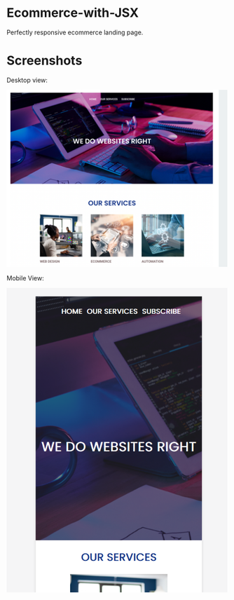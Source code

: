 # Ecommerce-with-JSX

Perfectly responsive ecommerce landing page.

# Screenshots

Desktop view:

![](/src/assets/react-jsx.png)

Mobile View:

![](/src/assets/react-mobile.png)
